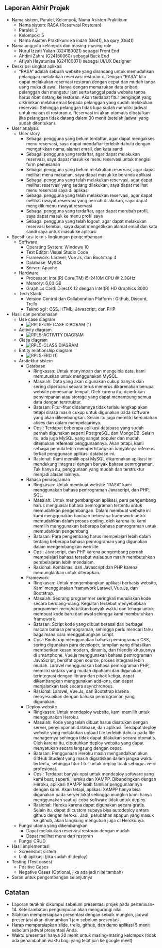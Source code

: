 ## Laporan Akhir Projek
- Nama sistem, Paralel, Kelompok, Nama Asisten Praktikum
  * Nama sistem: RASA (Reservasi Restoran)
  * Paralel: 3
  * Kelompok: 5
  * Nama Asisten Praktikum: ka indah (G641), ka qory (G641)
- Nama anggota kelompok dan masing-masing role
  * Nurul Izzati Yulian (G24180021) sebagai Front End
  * Ahdini Zahra (G24180060) sebagai Back End
  * Afiyah Hayatunisa (G24180071) sebagai UI/UX Designer
- Deskripsi singkat aplikasi
  * “RASA” adalah sebuah website yang dirancang untuk memudahkan pelanggan melakukan reservasi restoran x. Dengan “RASA” kita dapat melakukan reservasi restoran dengan cepat dan mudah tanpa uang muka di awal. Hanya dengan memasukan data pribadi pelanggan dan mengatur jam serta tanggal pada website tanpa harus ribet datang ke restoran. Akan terdapat fitur pengingat yang dikirimkan melalui email kepada pelanggan yang sudah melakukan reservasi. Sehingga pelanggan tidak lupa sudah memiliki jadwal untuk makan di restoran x. Reservasi ini akan otomatis dibatalkan jika pelanggan tidak datang dalam 30 menit (setelah jadwal yang sudah ditentukan).
- User analysis 
  * User story
    - Sebagai pengguna yang belum terdaftar, agar dapat mengakses menu reservasi, saya dapat mendaftar terlebih dahulu dengan mengetikkan nama, alamat email, dan kata sandi
    - Sebagai pengguna yang terdaftar, agar dapat melakukan reservasi, saya dapat masuk ke menu reservasi untuk mengisi form pemesanan
    - Sebagai pengguna yang belum melakukan reservasi, agar dapat melihat menu makanan, saya dapat masuk ke beranda aplikasi
    - Sebagai pengguna yang telah melakukan reservasi, agar dapat melihat reservasi yang sedang dilakukan, saya dapat melihat menu reservasi saya di aplikasi
    - Sebagai pengguna yang telah melakukan reservasi, agar dapat melihat riwayat reservasi yang pernah dilakukan, saya dapat mengklik menu riwayat reservasi
    - Sebagai pengguna yang terdaftar, agar dapat merubah profil, saya dapat masuk ke menu profil saya
    - Sebagai pengguna yang telah logout, agar dapat  melakukan reservasi kembali, saya dapat mengetikkan alamat email dan kata sandi saya untuk masuk ke aplikasi
- Spesifikasi teknis lingkungan pengembangan
  * Software
    - Operating System: Windows 10
    - Text Editor: Visual Studio Code
    - Framework: Laravel, Vue Js, dan Bootstrap 4
    - Database: MySQL
    - Server: Apache
  * Hardware
    - Processor: Intel(R) Core(TM) i5-2410M CPU @ 2.3GHz
    - Memory: 6,00 GB
    - Graphics Card: DirectX 12 dengan Intel(R) HD Graphics 3000 
  * Tech Stack
    - Version Control dan Collaboration Platform : Github, Discord, Trello
    - Teknologi : CSS, HTML, Javascript, dan PHP
- Hasil dan pembahasan 
  * Use case diagram
    - ![RPL5-USE CASE DIAGRAM (1)](https://user-images.githubusercontent.com/78952649/121035799-6f5a8a00-c7d8-11eb-86c1-f4d40e3aca48.png)
  * Activity diagram
    - ![RPL5-ACTIVITY DIAGRAM](https://user-images.githubusercontent.com/78952649/121036692-10e1db80-c7d9-11eb-95ae-4231169db56d.png)
  * Class diagram
    - ![RPL5-CLASS DIAGRAM](https://user-images.githubusercontent.com/78952649/121036729-18a18000-c7d9-11eb-899e-3f9097db5c7f.png)
  * Entity relationship diagram
    - ![RPL5-ERD (1)](https://user-images.githubusercontent.com/78952649/121036759-1dfeca80-c7d9-11eb-9fe3-04fb0d7dcf8c.png)
  * Arsitektur sistem 
    - Database
      * Ringkasan: Untuk menyimpan dan mengelola data, kami memutuskan untuk menggunakan MySQL.
      * Masalah: Data yang akan digunakan cukup banyak dan sering diperbarui secara terus menerus dikarenakan berupa website pemesanan tempat. Oleh karena itu, diperlukan penyimpanan atau storage yang dapat menampung semua data dengan terstruktur.
      * Batasan: Fitur-fitur didalamnya tidak terlalu lengkap akan tetapi dirasa masih cukup untuk digunakan pada software yang akan dikembangkan. Selain itu juga memiliki kemudahan akses dan dalam mempelajarinya.
      * Opsi: Terdapat beberapa aplikasi database yang sudah pernah digunakan seperti PostgreSQL dan MongoDB. Selain itu, ada juga MySQL yang sangat populer dan mudah ditemukan referensi penggunaannya. Akan tetapi, kami sebagai pemula lebih memperhitungkan banyaknya referensi terkait penggunaan aplikasi database ini. 
      * Rasional: Kami memilih opsi MySQL dikarenakan aplikasi ini mendukung integrasi dengan banyak bahasa pemrograman. Tak hanya itu, penggunaan yang mudah dan terstruktur menjadi alasan lainnya.
    - Bahasa pemrograman
      * Ringkasan: Untuk membuat website “RASA” kami menggunakan bahasa pemrograman Javascript, dan PHP, SQL.
      * Masalah: Untuk mengembangkan aplikasi, para pengembang harus menguasai bahasa pemrograman tertentu untuk memudahkan pengembangan. Dalam membuat website ini kami menggunakan bantuan beberapa framework untuk memudahkan dalam proses coding, oleh karena itu kami memilih menggunakan beberapa bahasa pemrograman untuk memudahkan pengembang.
      * Batasan: Para pengembang harus mempelajari lebih dalam tentang beberapa bahasa pemrograman yang digunakan dalam mengembangkan website.
      * Opsi: Javascript, dan PHP karena pengembang pernah mempelajari bahasa tersebut walaupun masih membutuhkan pembelajaran lebih mendalam.
      * Rasional: Kombinasi dari Javascript dan PHP karena memungkinkan untuk diterapkan. 
    - Framework
      * Ringkasan: Untuk mengembangkan aplikasi berbasis website, Kami menggunakan framework Laravel, Vue.Js, dan Bootstrap. 
      * Masalah: Seorang programmer seringkali menuliskan kode secara berulang-ulang. Kegiatan tersebut menyebabkan programmer menghabiskan banyak waktu dan tenaga untuk membuat kode baru dari awal sehingga kami membutuhkan framework.
      * Batasan: Script kode yang dibuat berasal dari berbagai macam bahasa pemrograman, sehingga perlu mencari tahu bagaimana cara menggabungkan script.
      * Opsi: Bootstrap menggunakan bahasa pemrograman CSS, sering digunakan para developer, tampilan yang dihasilkan memberikan kesan modern, dinamis, dan friendly khususnya di smartphone. Vue.js menggunakan bahasa pemrograman JavaScript, bersifat open source, proses integrasi lebih mudah. Laravel menggunakan bahasa pemrograman PHP, memiliki sintaks yang mudah dipahami dan digunakan, terintegrasi dengan library dan pihak ketiga, dapat dikembangkan menggunakan add-ons, dan dapat menjalankan task secara asynchronous.
      * Rasional: Laravel, Vue.Js, dan Bootstrap karena menyesuaikan dengan bahasa pemrograman yang digunakan.
     - Deploy website
       * Ringkasan: Untuk mendeploy website, kami memilih untuk menggunakan Heroku.
       * Masalah: Kode yang telah dibuat harus disatukan dengan server, penyimpanan database, dan aplikasi. Terdapat deploy website yang melakukan upload file terlebih dahulu pada file managernya sehingga tidak dapat dilakukan secara otomatis. Oleh karena itu, dibutuhkan deploy website yang dapat menyatukan secara langsung dengan cepat.
       * Batasan: Penggunaan Heroku masih mengandalkan akun GitHub Student yang masih digratiskan dalam jangka waktu tertentu, sehingga fitur-fitur untuk deploy tidak sebagus versi profesional.
       * Opsi: Terdapat banyak opsi untuk mendeploy software yang kami buat, seperti Heroku dan XAMPP. Dibandingkan dengan Heroku, aplikasi XAMPP lebih familiar penggunaannya dengan kami. Akan tetapi, aplikasi XAMPP hanya bisa digunakan pada server lokal sehingga mungkin kami hanya menggunakan saat uji coba software tidak untuk deploy.
       * Rasional: Heroku karena dapat digunakan secara gratis. Selain itu, dapat di custom supaya bisa autodeploy antara github dengan heroku. Jadi, perubahan apapun yang masuk ke github, akan langsung mengubah juga di Herokunya.
  * Fungsi utama yang dikembangkan
    - Dapat melakukan reservasi restoran dengan mudah
    - Dapat melihat menu dari restoran
  * Fungsi CRUD
- Hasil implementasi 
  * Screenshot sistem 
  * Link aplikasi (jika sudah di deploy)
- Testing (Test cases)
  * Positive Cases
  * Negative Cases (Optional, jika ada jadi nilai tambah)
- Saran untuk pengembangan selanjutnya

## Catatan
- Laporan terakhir dikumpul sebelum presentasi projek pada pertemuan-14. Keterlambatan pengumpulan akan mengurangi nilai.
- Silahkan mempersiapkan presentasi dengan sebaik mungkin, jadwal presentasi akan diumumkan 1 jam sebelum presentasi. 
- Harap mempersiapkan slide, trello, github, dan demo aplikasi 5 menit sebelum jadwal presentasi Anda.
- Waktu presentasi hanya 20 menit untuk masing-masing kelompok (tidak ada penambahan waktu bagi yang telat join ke google meet)
